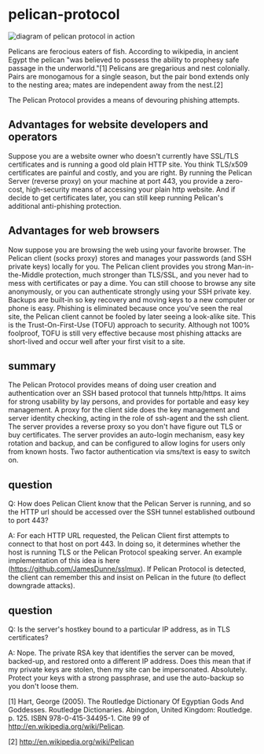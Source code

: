 # pelican-protocol
![diagram of pelican protocol in action](https://github.com/mailgun/pelican-protocol/blob/master/pelican.png "pelican-protocol-diagram")

Pelicans are ferocious eaters of fish. According to wikipedia, in ancient Egypt the pelican "was believed to possess the ability to prophesy safe passage in the underworld."[1] Pelicans are gregarious and nest colonially. Pairs are monogamous for a single season, but the pair bond extends only to the nesting area; mates are independent away from the nest.[2]


The Pelican Protocol provides a means of devouring phishing attempts. 

Advantages for website developers and operators
------------------------------------------------

Suppose you are a website owner who doesn't currently have SSL/TLS certificates and is running a good old plain HTTP site. You think TLS/x509 certificates are painful and costly, and you are right. By running the Pelican Server (reverse proxy) on your machine at port 443, you provide a zero-cost, high-security means of accessing your plain http website. And if decide to get certificates later, you can still keep running Pelican's additional anti-phishing protection.

Advantages for web browsers
---------------------------

Now suppose you are browsing the web using your favorite browser. The Pelican client (socks proxy) stores and manages your passwords (and SSH private keys) locally for you. The Pelican client provides you strong Man-in-the-Middle protection, much stronger than TLS/SSL, and you never had to mess with certificates or pay a dime.  You can still choose to browse any site anonymously, or you can authenticate strongly using your SSH private key. Backups are built-in so key recovery and moving keys to a new computer or phone is easy. Phishing is eliminated because once you've seen the real site, the Pelican client cannot be fooled by later seeing a look-alike site. This is the Trust-On-First-Use (TOFU) approach to security. Although not 100% foolproof, TOFU is still very effective because most phishing attacks are short-lived and occur well after your first visit to a site.

summary
-------

The Pelican Protocol provides means of doing user creation and authentication over an SSH based protocol that tunnels http/https. It aims for strong usability by lay persons, and provides for portable and easy key management. A proxy for the client side does the key management and server identity checking, acting in the role of ssh-agent and the ssh client. The server provides a reverse proxy so you don't have figure out TLS or buy certificates. The server provides an auto-login mechanism, easy key rotation and backup, and can be configured to allow logins for users only from known hosts. Two factor authentication via sms/text is easy to switch on.

question
----------
Q: How does Pelican Client know that the Pelican Server is running, and so the HTTP url should be accessed over the SSH tunnel established outbound to port 443?

A: For each HTTP URL requested, the Pelican Client first attempts to connect to that host on port 443. In doing so, it determines whether the host is running TLS or the Pelican Protocol speaking server. An example implementation of this idea is here (https://github.com/JamesDunne/sslmux). If Pelican Protocol is detected, the client can remember this and insist on Pelican in the future (to deflect downgrade attacks).

question
----------
Q: Is the server's hostkey bound to a particular IP address, as in TLS certificates?

A: Nope. The private RSA key that identifies the server can be moved, backed-up, and restored onto a different IP address. Does this mean that if my private keys are stolen, then my site can be impersonated. Absolutely. Protect your keys with a strong passphrase, and use the auto-backup so you don't loose them.



[1]  Hart, George (2005). The Routledge Dictionary Of Egyptian Gods And Goddesses. Routledge Dictionaries. Abingdon, United Kingdom: Routledge. p. 125. ISBN 978-0-415-34495-1. Cite 99 of http://en.wikipedia.org/wiki/Pelican.

[2] http://en.wikipedia.org/wiki/Pelican

